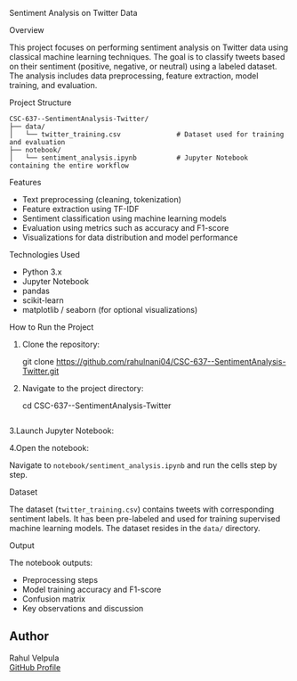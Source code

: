  Sentiment Analysis on Twitter Data

 Overview

This project focuses on performing sentiment analysis on Twitter data using classical machine learning techniques. The goal is to classify tweets based on their sentiment (positive, negative, or neutral) using a labeled dataset. The analysis includes data preprocessing, feature extraction, model training, and evaluation.

Project Structure

```
CSC-637--SentimentAnalysis-Twitter/
├── data/
│   └── twitter_training.csv              # Dataset used for training and evaluation
├── notebook/
│   └── sentiment_analysis.ipynb          # Jupyter Notebook containing the entire workflow
```

 Features

- Text preprocessing (cleaning, tokenization)
- Feature extraction using TF-IDF
- Sentiment classification using machine learning models
- Evaluation using metrics such as accuracy and F1-score
- Visualizations for data distribution and model performance

 Technologies Used

- Python 3.x
- Jupyter Notebook
- pandas
- scikit-learn
- matplotlib / seaborn (for optional visualizations)

 How to Run the Project

1. Clone the repository:

  
   git clone https://github.com/rahulnani04/CSC-637--SentimentAnalysis-Twitter.git
   

2. Navigate to the project directory:

 
   cd CSC-637--SentimentAnalysis-Twitter
   ```

3.Launch Jupyter Notebook:


4.Open the notebook:

   Navigate to `notebook/sentiment_analysis.ipynb` and run the cells step by step.

 Dataset

The dataset (`twitter_training.csv`) contains tweets with corresponding sentiment labels. It has been pre-labeled and used for training supervised machine learning models. The dataset resides in the `data/` directory.

 Output

The notebook outputs:
- Preprocessing steps
- Model training accuracy and F1-score
- Confusion matrix
- Key observations and discussion

## Author

Rahul Velpula  
[GitHub Profile](https://github.com/rahulnani04)


